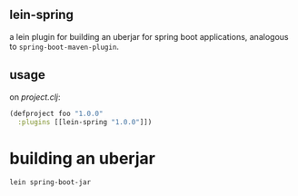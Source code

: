 ## lein-spring

a lein plugin for building an uberjar for spring boot applications, analogous to `spring-boot-maven-plugin`.

## usage

on *project.clj*:

```clojure
(defproject foo "1.0.0"
  :plugins [[lein-spring "1.0.0"]])
```

# building an uberjar

```sh
lein spring-boot-jar
```

